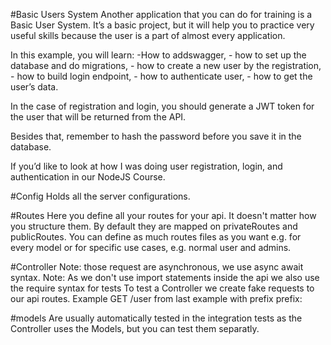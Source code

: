 #Basic Users System
Another application that you can do for training is a Basic User System. It’s a basic project, but it will help you to practice very useful skills because the user is a part of almost every application. 

In this example, you will learn:  -How to addswagger, - how to set up the database and do migrations,  - how to create a new user by the registration,  - how to build login endpoint,  - how to authenticate user,  - how to get the user’s data.

In the case of registration and login, you should generate a JWT token for the user that will be returned from the API.

Besides that, remember to hash the password before you save it in the database.

If you’d like to look at how I was doing user registration, login, and authentication in our NodeJS Course.

#Config 
Holds all the server configurations.

#Routes
Here you define all your routes for your api. It doesn't matter how you structure them. By default they are mapped on privateRoutes and publicRoutes. You can define as much routes files as you want e.g. for every model or for specific use cases, e.g. normal user and admins.


#Controller
Note: those request are asynchronous, we use async await syntax.
Note: As we don't use import statements inside the api we also use the require syntax for tests
To test a Controller we create fake requests to our api routes.
Example GET /user from last example with prefix prefix:

#models
Are usually automatically tested in the integration tests as the Controller uses the Models, but you can test them separatly.